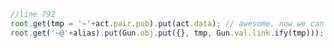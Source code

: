 


```javascript
//line 792
root.get(tmp = '~'+act.pair.pub).put(act.data); // awesome, now we can actually save the user with their public key as their ID.
root.get('~@'+alias).put(Gun.obj.put({}, tmp, Gun.val.link.ify(tmp))); // next up, we want to associate the alias with the public key. So we add it to the alias list.
```

```javascript

```

```javascript

```